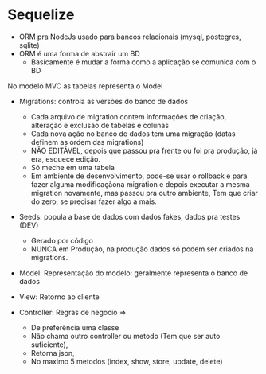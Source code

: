# Sequelize
- ORM pra NodeJs usado para bancos relacionais (mysql, postegres, sqlite)
- ORM é uma forma de abstrair um BD
  - Basicamente é mudar a forma como a aplicação se comunica com o BD

No modelo MVC as tabelas representa o Model 
- Migrations: controla as versões do banco de dados
    - Cada arquivo de migration contem informações de criação, alteração e exclusão de tabelas e colunas
    - Cada nova ação no banco de dados tem uma migração (datas definem as ordem das migrations)
    - NÃO EDITÁVEL, depois que passou pra frente ou foi pra produção, já era, esquece edição.
    - Só meche em uma tabela
    - Em ambiente de desenvolvimento, pode-se usar o rollback e para fazer alguma modificaçãona migration e depois executar a mesma migration novamente, mas passou pra outro ambiente, Tem que criar do zero, se precisar fazer algo a mais.

- Seeds: popula a base de dados com dados fakes, dados pra testes (DEV)
  - Gerado por código
  - NUNCA em Produção, na produção dados só podem ser criados na migrations.

- Model: Representação do modelo: geralmente representa o banco de dados
- View: Retorno ao cliente
- Controller: Regras de negocio => 
  - De preferência uma classe
  - Não chama outro controller ou metodo (Tem que ser auto suficiente), 
  - Retorna json, 
  - No maximo 5 metodos (index, show, store, update, delete) 
  